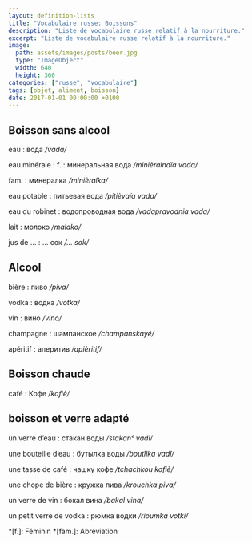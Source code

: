 ```yaml
---
layout: definition-lists
title: "Vocabulaire russe: Boissons"
description: "Liste de vocabulaire russe relatif à la nourriture."
excerpt: "Liste de vocabulaire russe relatif à la nourriture."
image:
  path: assets/images/posts/beer.jpg
  type: "ImageObject"
  width: 640
  height: 360
categories: ["russe", "vocabulaire"]
tags: [objet, aliment, boisson]
date: 2017-01-01 00:00:00 +0100
---
```


## Boisson sans alcool

eau
: вода
*/vada/*

eau minérale
: f.
  : минеральная вода
  */minièralnaïa vada/*

  fam.
  : минералка
  */minièralka/*

eau potable
: питьевая вода
*/pitièvaïa vada/*

eau du robinet
: водопроводная вода
*/vadapravodnia vada/*

lait
: молоко
*/malako/*

jus de …
: … сок
*/… sok/*


## Alcool

bière
: пиво
*/piva/*

vodka
: водка
*/votka/*

vin
: вино
*/vino/*

champagne
: шампанское
*/champanskayé/*

apéritif
: аперитив
*/apièritif/*


## Boisson chaude

café
: Кофе
*/kofiè/*


## boisson et verre adapté

un verre d’eau
: стакан воды
*/stakanᵉ vadî/*

une bouteille d’eau
: бутылка воды
*/boutîlka vadî/*

une tasse de café
: чашку кофе
*/tchachkou kofiè/*

une chope de bière
: кружка пива
*/krouchka pivа/*

un verre de vin
: бокал вина
*/bakal vinа/*

un petit verre de vodka
: рюмка водки
*/rioumka votki/*


*[f.]: Féminin
*[fam.]: Abréviation
